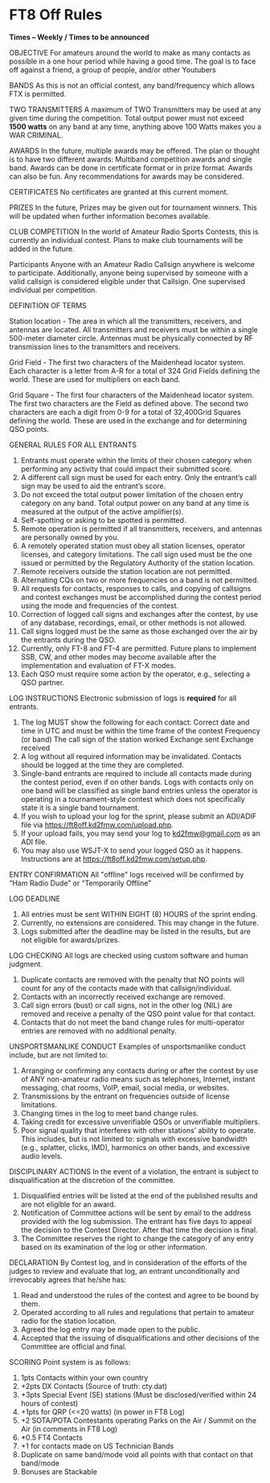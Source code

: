 # FT8 Off Rules

**Times – Weekly / Times to be announced**

OBJECTIVE
For amateurs around the world to make as many contacts as possible in a one hour period while having a good time. The goal is to face off against a friend, a group of people, and/or other Youtubers

BANDS
As this is not an official contest, any band/frequency which allows FTX is permitted.

TWO TRANSMITTERS
A maximum of TWO Transmitters may be used at any given time during the competition. Total output power must not exceed **1500 watts** on any band at any time, anything above 100 Watts makes you a WAR CRIMINAL.

AWARDS
In the future, multiple awards may be offered. The plan or thought is to have two different awards: Multiband competition awards and single band. Awards can be done in certificate format or in prize format. Awards can also be fun. Any recommendations for awards may be considered.

CERTIFICATES
No certificates are granted at this current moment.

PRIZES
In the future, Prizes may be given out for tournament winners. This will be updated when further information becomes available.

CLUB COMPETITION
In the world of Amateur Radio Sports Contests, this is currently an individual contest. Plans to make club tournaments will be added in the future.

Participants
Anyone with an Amateur Radio Callsign anywhere is welcome to participate. Additionally, anyone being supervised by someone with a valid callsign is considered eligible under that Callsign. One supervised individual per competition.

DEFINITION OF TERMS

Station location - The area in which all the transmitters, receivers, and antennas are located. All transmitters and receivers must be within a single 500-meter diameter circle. Antennas must be physically connected by RF transmission lines to the transmitters and receivers.

Grid Field - The first two characters of the Maidenhead locator system. Each character is a letter from A-R for a total of 324 Grid Fields defining the world. These are used for multipliers on each band.

Grid Square - The first four characters of the Maidenhead locator system. The first two characters are the Field as defined above. The second two characters are each a digit from 0-9 for a total of 32,400Grid Squares defining the world. These are used in the exchange and for determining QSO points.

GENERAL RULES FOR ALL ENTRANTS

  1. Entrants must operate within the limits of their chosen category when performing any activity that could impact their submitted score.
  2. A different call sign must be used for each entry. Only the entrant’s call sign may be used to aid the entrant’s score.
  3. Do not exceed the total output power limitation of the chosen entry category on any band. Total output power on any band at any time is measured at the output of the active amplifier(s).
  4. Self-spotting or asking to be spotted is permitted.
  5. Remote operation is permitted if all transmitters, receivers, and antennas are personally owned by you.
  6. A remotely operated station must obey all station licenses, operator licenses, and category limitations. The call sign used must be the one issued or permitted by the Regulatory Authority of the station location.
  7. Remote receivers outside the station location are not permitted.
  8. Alternating CQs on two or more frequencies on a band is not permitted.
  9. All requests for contacts, responses to calls, and copying of callsigns and contest exchanges must be accomplished during the contest period using the mode and frequencies of the contest.
  10. Correction of logged call signs and exchanges after the contest, by use of any database, recordings, email, or other methods is not allowed.
  11. Call signs logged must be the same as those exchanged over the air by the entrants during the QSO.
  12. Currently, only FT-8 and FT-4 are permitted. Future plans to implement SSB, CW, and other modes may become available after the implementation and evaluation of FT-X modes.
  13. Each QSO must require some action by the operator, e.g., selecting a QSO partner.

LOG INSTRUCTIONS
Electronic submission of logs is **required** for all entrants.

  1. The log MUST show the following for each contact:
        Correct date and time in UTC and must be within the time frame of the contest
        Frequency (or band)
        The call sign of the station worked
        Exchange sent
        Exchange received
  2. A log without all required information may be invalidated. Contacts should be logged at the time they are completed.
  3. Single-band entrants are required to include all contacts made during the contest period, even if on other bands. Logs with contacts only on one band will be classified as single band entries unless the operator is operating in a tournament-style contest which does not specifically state it is a single band tournament.
  4. If you wish to upload your log for the sprint, please submit an ADI/ADIF file via https://ft8off.kd2fmw.com/upload.php.
  5. If your upload fails, you may send your log to kd2fmw@gmail.com as an ADI file.
  6. You may also use WSJT-X to send your logged QSO as it happens. Instructions are at https://ft8off.kd2fmw.com/setup.php.

ENTRY CONFIRMATION
All "offline" logs received will be confirmed by “Ham Radio Dude” or “Temporarily Offline”

LOG DEADLINE

  1. All entries must be sent WITHIN EIGHT (8) HOURS of the sprint ending.
  2. Currently, no extensions are considered. This may change in the future.
  3. Logs submitted after the deadline may be listed in the results, but are not eligible for awards/prizes.

LOG CHECKING
All logs are checked using custom software and human judgment.

  1. Duplicate contacts are removed with the penalty that NO points will count for any of the contacts made with that callsign/individual.
  2. Contacts with an incorrectly received exchange are removed.
  3. Call sign errors (bust) or call signs, not in the other log (NIL) are removed and receive a penalty of the QSO point value for that contact.
  4. Contacts that do not meet the band change rules for multi-operator entries are removed with no additional penalty.

UNSPORTSMANLIKE CONDUCT
Examples of unsportsmanlike conduct include, but are not limited to:

  1. Arranging or confirming any contacts during or after the contest by use of ANY non-amateur radio means such as telephones, Internet, instant messaging, chat rooms, VoIP, email, social media, or websites.
  2. Transmissions by the entrant on frequencies outside of license limitations.
  3. Changing times in the log to meet band change rules.
  4. Taking credit for excessive unverifiable QSOs or unverifiable multipliers.
  5. Poor signal quality that interferes with other stations’ ability to operate. This includes, but is not limited to: signals with excessive bandwidth (e.g., splatter, clicks, IMD), harmonics on other bands, and excessive audio levels.

DISCIPLINARY ACTIONS
In the event of a violation, the entrant is subject to disqualification at the discretion of the committee.

  1. Disqualified entries will be listed at the end of the published results and are not eligible for an award.
  2. Notification of Committee actions will be sent by email to the address provided with the log submission. The entrant has five days to appeal the decision to the Contest Director. After that time the decision is final.
  3. The Committee reserves the right to change the category of any entry based on its examination of the log or other information.

DECLARATION
By Contest log, and in consideration of the efforts of the judges to review and evaluate that log, an entrant unconditionally and irrevocably agrees that he/she has:
  1. Read and understood the rules of the contest and agree to be bound by them.
  2. Operated according to all rules and regulations that pertain to amateur radio for the station location.
  3. Agreed the log entry may be made open to the public.
  4. Accepted that the issuing of disqualifications and other decisions of the Committee are official and final.

SCORING
Point system is as follows:

  1. 1pts Contacts within your own country
  2. +2pts DX Contacts (Source of truth: cty.dat)
  3. +3pts Special Event (SE) stations (Must be disclosed/verified within 24 hours of contest)
  4. +1pts for QRP (<=20 watts)  (in power in FT8 Log)
  5. +2 SOTA/POTA Contestants operating Parks on the Air / Summit on the Air (in comments in FT8 Log)
  6. *0.5 FT4 Contacts
  7. +1 for contacts made on US Technician Bands
  8. Duplicate on same band/mode void all points with that contact on that band/mode
  9. Bonuses are Stackable
